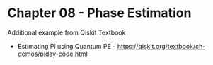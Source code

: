 # Chapter 08 - Phase Estimation

Additional example from Qiskit Textbook

- Estimating Pi using Quantum PE - https://qiskit.org/textbook/ch-demos/piday-code.html